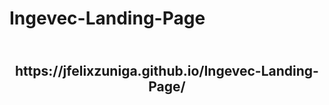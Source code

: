 # Ingevec-Landing-Page

<h2 align="center">
   <br>
      https://jfelixzuniga.github.io/Ingevec-Landing-Page/
   <br>
</h2>
